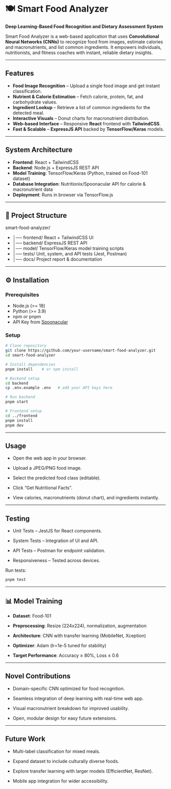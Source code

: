 # 🍽️ Smart Food Analyzer
**Deep Learning-Based Food Recognition and Dietary Assessment System**

Smart Food Analyzer is a web-based application that uses **Convolutional Neural Networks (CNNs)** to recognize food from images, estimate calories and macronutrients, and list common ingredients. It empowers individuals, nutritionists, and fitness coaches with instant, reliable dietary insights.

---

## Features
- **Food Image Recognition** – Upload a single food image and get instant classification.  
- **Nutrient & Calorie Estimation** – Fetch calorie, protein, fat, and carbohydrate values.  
- **Ingredient Lookup** – Retrieve a list of common ingredients for the detected meal.  
- **Interactive Visuals** – Donut charts for macronutrient distribution.  
- **Web-based Interface** – Responsive **React** frontend with **TailwindCSS**.  
- **Fast & Scalable** – **ExpressJS API** backed by **TensorFlow/Keras** models.  

---

## System Architecture
- **Frontend**: React + TailwindCSS  
- **Backend**: Node.js + ExpressJS REST API  
- **Model Training**: TensorFlow/Keras (Python, trained on Food-101 dataset)  
- **Database Integration**: Nutritionix/Spoonacular API for calorie & macronutrient data  
- **Deployment**: Runs in browser via TensorFlow.js  

---

## 📂 Project Structure
smart-food-analyzer/
- │── frontend/ React + TailwindCSS UI
- │── backend/ ExpressJS REST API
- │── model/ TensorFlow/Keras model training scripts
- │── tests/ Unit, system, and API tests (Jest, Postman)
- │── docs/ Project report & documentation


---

## ⚙️ Installation

### Prerequisites
- Node.js (>= 18)  
- Python (>= 3.9)  
- npm or pnpm  
- API Key from [Spoonacular](https://spoonacular.com/food-api)

### Setup
```bash
# Clone repository
git clone https://github.com/your-username/smart-food-analyzer.git
cd smart-food-analyzer

# Install dependencies
pnpm install    # or npm install

# Backend setup
cd backend
cp .env.example .env   # add your API keys here

# Run backend
pnpm start

# Frontend setup
cd ../frontend
pnpm install
pnpm dev

```

---

## Usage

- Open the web app in your browser.

- Upload a JPEG/PNG food image.

- Select the predicted food class (editable).

- Click “Get Nutritional Facts”.

- View calories, macronutrients (donut chart), and ingredients instantly.

---

## Testing

- Unit Tests – JestJS for React components.

- System Tests – Integration of UI and API.

- API Tests – Postman for endpoint validation.

- Responsiveness – Tested across devices.

Run tests:
```bash
pnpm test
```

---

## 📊 Model Training

- **Dataset**: Food-101

- **Preprocessing**: Resize (224x224), normalization, augmentation

- **Architecture**: CNN with transfer learning (MobileNet, Xception)

- **Optimizer**: Adam (lr=1e-5 tuned for stability)

- **Target Performance**: Accuracy ≥ 80%, Loss ≤ 0.6

---

## Novel Contributions

- Domain-specific CNN optimized for food recognition.

- Seamless integration of deep learning with real-time web app.

- Visual macronutrient breakdown for improved usability.

- Open, modular design for easy future extensions.

---

## Future Work

- Multi-label classification for mixed meals.

- Expand dataset to include culturally diverse foods.

- Explore transfer learning with larger models (EfficientNet, ResNet).

- Mobile app integration for wider accessibility.
